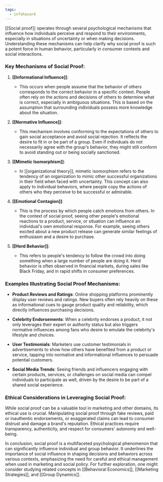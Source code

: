 ```yaml
---
tags:
  - infohazard
---
```


[[Social proof]] operates through several psychological mechanisms that influence how individuals perceive and respond to their environments, especially in situations of uncertainty or when making decisions. Understanding these mechanisms can help clarify why social proof is such a potent force in human behavior, particularly in consumer contexts and social interactions.

### Key Mechanisms of Social Proof:

1. **[[Informational Influence]]**:
   - This occurs when people assume that the behavior of others corresponds to the correct behavior in a specific context. People often rely on the actions and decisions of others to determine what is correct, especially in ambiguous situations. This is based on the assumption that surrounding individuals possess more knowledge about the situation.

2. **[[Normative Influence]]**:
   - This mechanism involves conforming to the expectations of others to gain social acceptance and avoid social rejection. It reflects the desire to fit in or be part of a group. Even if individuals do not necessarily agree with the group's behavior, they might still conform to avoid standing out or being socially sanctioned.

3. **[[Mimetic Isomorphism]]**:
   - In [[organizational theory]], mimetic isomorphism refers to the tendency of an organization to mimic other successful organizations in their field when faced with uncertainty. This concept can also apply to individual behaviors, where people copy the actions of others who they perceive to be successful or admirable.

4. **[[Emotional Contagion]]**:
   - This is the process by which people catch emotions from others. In the context of social proof, seeing other people's emotional reactions to a product, service, or situation can influence an individual's own emotional response. For example, seeing others excited about a new product release can generate similar feelings of enthusiasm and a desire to purchase.

5. **[[Herd Behavior]]**:
   - This refers to people's tendency to follow the crowd into doing something when a large number of people are doing it. Herd behavior is often observed in financial markets, during sales like Black Friday, and in rapid shifts in consumer preferences.

### Examples Illustrating Social Proof Mechanisms:

- **Product Reviews and Ratings**: Online shopping platforms prominently display user reviews and ratings. New buyers often rely heavily on these as informational cues to gauge product quality and reliability, which directly influences purchasing decisions.

- **Celebrity Endorsements**: When a celebrity endorses a product, it not only leverages their expert or authority status but also triggers normative influences among fans who desire to emulate the celebrity's lifestyle and choices.

- **User Testimonials**: Marketers use customer testimonials in advertisements to show how others have benefited from a product or service, tapping into normative and informational influences to persuade potential customers.

- **Social Media Trends**: Seeing friends and influencers engaging with certain products, services, or challenges on social media can compel individuals to participate as well, driven by the desire to be part of a shared social experience.

### Ethical Considerations in Leveraging Social Proof:

While social proof can be a valuable tool in marketing and other domains, its ethical use is crucial. Manipulating social proof through fake reviews, paid or inauthentic endorsements, or exaggerated claims can lead to consumer distrust and damage a brand's reputation. Ethical practices require transparency, authenticity, and respect for consumers' autonomy and well-being.

In conclusion, social proof is a multifaceted psychological phenomenon that can significantly influence individual and group behavior. It underlines the importance of social influence in shaping decisions and behaviors across various contexts, emphasizing the need for careful and ethical management when used in marketing and social policy. For further exploration, one might consider studying related concepts in [[Behavioral Economics]], [[Marketing Strategies]], and [[Group Dynamics]].